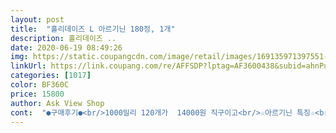 ```yaml
---
layout: post 
title:  "홀리데이즈 L 아르기닌 180정, 1개" 
description: 홀리데이즈 ..
date: 2020-06-19 08:49:26 
img: https://static.coupangcdn.com/image/retail/images/169135971397551-74981dce-6747-4942-99ba-0b3f37e71688.jpg 
linkUrl: https://link.coupang.com/re/AFFSDP?lptag=AF3600438&subid=ahnPublicAsk&pageKey=1072854999&itemId=2021787735&vendorItemId=70021457864&traceid=V0-113-2a716c40a6042daa 
categories: [1017] 
color: BF360C 
price: 15800 
author: Ask View Shop 
cont:  "●구매후기●<br/>1000밀리 120개가  14000원 직구이고<br/>☆아르기닌 특징☆<br/>가격대비 효과가 좋은제품인것같아서<br/>걔란 말이  드셨으면  레시친 말고  앰애스앰을<br/>걔란 잘 안 드시면  래시친을  드시면 됩니다<br/>거의 같다고 봐야죠<br/>검색후에 후기가 좋은 이제품 선택했어요.<br/><br/>구매했던 제품인데요<br/>그래서 그날로 바로 검색해서 찾은 제품이 이제품입니다.<br/><br/>그래서 저는 운동효과 높이려구 하루에 세알씩 부스터개념으로 챙겨먹습니당<br/>그래서 저도좀 도움을 주고자 찾아보다가<br/>그럼 남자친구가 오히려 거부감을 느끼고 안챙겨먹을거같아서<br/>글구  하루  3번 정도  먹어도 될 정도로  자주 먹게<br/>기존  나우  아르기닌하고  병용해 보고<br/>기존  나우 아르기닌은  그냥  먹기 건편한데<br/>남성불임<br/>남자친구 같이 운동하시는분들께 선물하고<br/>남자친구가 같이 운동하는사람들이 어디꺼냐고 물어봐서<br/>남자친구가 아주아주 만족했던 제품입니다.<br/><br/>노화방지<br/>다른점은  요건  타우린이  포람되서  나우꺼 보단<br/>다이어트<br/>드시는 분은  나우 아르기닌을  직구해 드세요<br/>드시면  트리플 엑스가 됩니당<br/>또, 남자친구는 손발이 항상 차서 걱정이었는데<br/>런닝 쫌 뛰면 몸이 물먹은 솜마냥 넘 힘들구.<br/>.<br/> 그래서 다시 챙겨먹기 시작했습니다!<br/>만들어 놔서  다소 번거롭죠<br/>매트 필라테스 진짜 힘든거 아시죠ㅠㅠ 원래는 플랭크도 30초 버틸까 말까였는데 아르기닌 먹고서는 4045초도 하고 그럽니다 ㅎ<br/> -ㅎ 시간이 차차 더 늘어나겠죠<br/>매트 필라테스할 때 어려운 자세도 평소보다 더 잘 되더라구요<br/>먹기도  간편 하구요<br/>면역력 체계 강화<br/>몇주전에 남자친구가 갑자기 보내온 사진인데요<br/>물론 운동을 더 열심히해서 그런점도 있겠지만<br/>민감할  테지만  영양제가  맛을  논하기 그렇고<br/>보룸 이상  할러데이  아르기닌으로  먹어본  결과<br/>부드럽다고  표현 할 게요<br/>비터민 비1  2  12가  타우린과 함께  들어 있어<br/>선물하기도 좋은거같아요<br/>솔직후기  추가요  ㅎ<br/>신년 되고 운동 시작하는데 효과좀 높이고 싶어서 다른 영양제들이랑 같이 구매했습니당<br/>실제로 트레이너들, 보디빌더 준비하는 분들이 많이 챙겨먹는 성분이라고 하네요<br/>아르기닌을 먹으면 왜 운동능력이 좋아지는지 검색해봤는데, 혈관 확장과 이완에 도움을 줘서 혈액이 더 잘 돌아다니게(?) 해준다네요!<br/>아르기닌을 발견했어요<br/>아르기닌하구  마카는  한쌍 이란걸  기억 하시구요<br/>아마 혈액순환개선 효과때문인거같아요<br/>아침에 두알을  마카(나우  꺼)와 같이 복용<br/>약해요<br/>엇비슷하다고  봐야 겠지먼<br/>여기에  레시친(틴)이나  앰에스엠을  첨가해서<br/>역시 영양제는 꾸준히 계속 섭취해야하는게 맞나봐요ㅠㅠ<br/>요건  800밀리  180개가  19000원 이니  어쩜<br/>요즘은 운동을해도 예전만큼 효과가 없는것같다고<br/>운동하는 남자친구를 위해 선물했습니다.<br/><br/>운동하면서 같이먹으면 운동효과가 더 좋아진다는<br/>워낙 여러가질 먹다 보니.<br/>.<br/><br/>원래 체력이 거지라.<br/>.<br/> 런닝도 9로 1분 30초가 최대거든요 ㅠㅠ 그래서 9랑 5 왔다갔다하면서 10분 걷다 뛰다하는게 제 운동법이었는데,,<br/>원래는 운동을 꾸준히해서 체력이 는거 아니야.<br/>.<br/>? 해서 한 2주정도 아르기닌을 안먹었었는데 안먹으니까 더 확실히 티가 나더라구요 ㅠㅠ<br/>이건  섭취 시에  먹은걸  의식하게 되요<br/>이걸  드시고  따로  좋은 비타민 비나  타우린 제재를<br/>이렇게 많은 효과가 있는지모르고 단순하게 운동하는 남자친구를 위해<br/>이제품을 먹고나서는 손발에 열감도 느껴지더라구요<br/>일단 작년12월에 구매해서 선물했으니 이제 한달정도 되었는데<br/>일어나게  만들었어요<br/>작년에비해 정말로 근육이 많이 붙었고 보기좋은 몸이 되었네요 ^^<br/>재고 봐서  결정 할게요... <br/>가격이  많이 저렴하면<br/>재구매 여부눈 가격  추이하고  현재 알기닌<br/>저녁에  식후  한알  이렇게  먹으니까<br/>저는 옆에서 계속 아르기닌떄문이라고 말하고잇는데요<br/>저처럼 운동해서 체력, 건강 챙기고싶은데 몸이 안따라주시는 분들! 혹은 운동 꾸준히 해오셨던 분들 요 아르기닌 강추해요<br/>제가 선물하겠다고 재구매하러 들어왓다가 후기 남깁니다.<br/><br/>좋은여자친구로서 생색좀 내보려고합니다 ㅎ<br/>중량조끼를 구매했다고 하더라구요?<br/>처음 한달 진짜 꾸준히 먹으면서 운동하는데 런닝할때 9 뛰던거 10으로 뛰어도 무리가 없어지고,<br/>타사 유명제품 후기를 보니 알약정제가 너무크고 먹기 힘들다고하던데.<br/>.<br/><br/>품질을  인증 하므로 사놔야죠.<br/>.<br/>좋으니까... <br/>ㅋ<br/>피로회복에 도움되는  물질을  섞어  씨너지가<br/>한마디로  운동 할 때  살  빠지라고  하네요  ㅋㅋ<br/>허나  비타민  비군  섭취가  부족하다 싶으신 분은<br/>헬스  보충제만 드시는 분들이  더욱  맛에<br/>혈액순환, 심장질환예방<br/>홀리데이즈 아르기닌 복용하고부터는 확실히 운동 효율?이 달라지는게 느껴져요!<br/>효과 면에서  위의  처방이  바람직 해요<br/>효과로 볼 때  도진개진 입니다<br/>훨씬  부드러운 맛은 있어요<br/>" 
---
```

